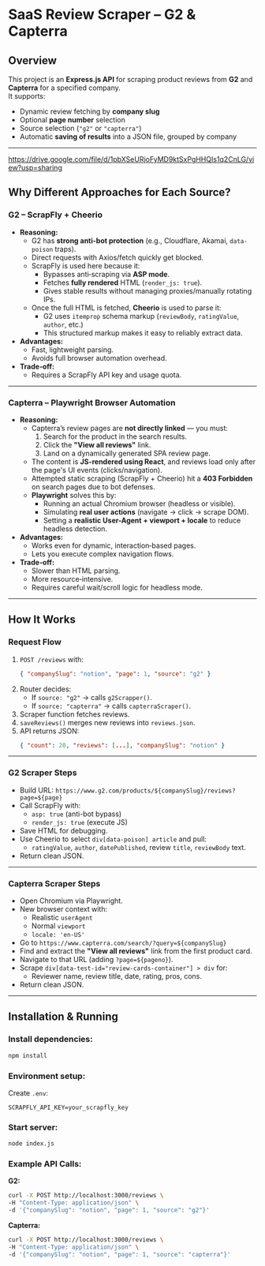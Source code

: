 

# SaaS Review Scraper – G2 & Capterra

## Overview
This project is an **Express.js API** for scraping product reviews from **G2** and **Capterra** for a specified company.  
It supports:
- Dynamic review fetching by **company slug**
- Optional **page number** selection
- Source selection (`"g2"` or `"capterra"`)
- Automatic **saving of results** into a JSON file, grouped by company

***
https://drive.google.com/file/d/1pbXSeURjoFyMD9ktSxPgHHQIs1q2CnLG/view?usp=sharing

## Why Different Approaches for Each Source?

### **G2 – ScrapFly + Cheerio**
- **Reasoning:**  
  - G2 has **strong anti-bot protection** (e.g., Cloudflare, Akamai, `data-poison` traps).
  - Direct requests with Axios/fetch quickly get blocked.
  - ScrapFly is used here because it:
    - Bypasses anti‑scraping via **ASP mode**.
    - Fetches **fully rendered** HTML (`render_js: true`).
    - Gives stable results without managing proxies/manually rotating IPs.
  - Once the full HTML is fetched, **Cheerio** is used to parse it:
    - G2 uses `itemprop` schema markup (`reviewBody`, `ratingValue`, `author`, etc.)
    - This structured markup makes it easy to reliably extract data.
- **Advantages:**  
  - Fast, lightweight parsing.
  - Avoids full browser automation overhead.
- **Trade‑off:**  
  - Requires a ScrapFly API key and usage quota.

***

### **Capterra – Playwright Browser Automation**
- **Reasoning:**  
  - Capterra’s review pages are **not directly linked** — you must:
    1. Search for the product in the search results.
    2. Click the **"View all reviews"** link.
    3. Land on a dynamically generated SPA review page.
  - The content is **JS-rendered using React**, and reviews load only after the page's UI events (clicks/navigation).
  - Attempted static scraping (ScrapFly + Cheerio) hit a **403 Forbidden** on search pages due to bot defenses.
  - **Playwright** solves this by:
    - Running an actual Chromium browser (headless or visible).
    - Simulating **real user actions** (navigate → click → scrape DOM).
    - Setting a **realistic User-Agent + viewport + locale** to reduce headless detection.
- **Advantages:**
  - Works even for dynamic, interaction‑based pages.
  - Lets you execute complex navigation flows.
- **Trade‑off:**
  - Slower than HTML parsing.
  - More resource‑intensive.
  - Requires careful wait/scroll logic for headless mode.

***

## How It Works

### **Request Flow**
1. `POST /reviews` with:
   ```json
   { "companySlug": "notion", "page": 1, "source": "g2" }
   ```
2. Router decides:
   - If `source: "g2"` → calls `g2Scrapper()`.
   - If `source: "capterra"` → calls `capterraScraper()`.
3. Scraper function fetches reviews.
4. `saveReviews()` merges new reviews into `reviews.json`.
5. API returns JSON:
   ```json
   { "count": 20, "reviews": [...], "companySlug": "notion" }
   ```

***

### **G2 Scraper Steps**
- Build URL: `https://www.g2.com/products/${companySlug}/reviews?page=${page}`
- Call ScrapFly with:
  - `asp: true` (anti-bot bypass)
  - `render_js: true` (execute JS)
- Save HTML for debugging.
- Use Cheerio to select `div[data-poison] article` and pull:
  - `ratingValue`, `author`, `datePublished`, review `title`, `reviewBody` text.
- Return clean JSON.

***

### **Capterra Scraper Steps**
- Open Chromium via Playwright.
- New browser context with:
  - Realistic `userAgent`
  - Normal `viewport`
  - `locale: 'en-US'`
- Go to `https://www.capterra.com/search/?query=${companySlug}`
- Find and extract the **"View all reviews"** link from the first product card.
- Navigate to that URL (adding `?page=${pageno}`).
- Scrape `div[data-test-id="review-cards-container"] > div` for:
  - Reviewer name, review title, date, rating, pros, cons.
- Return clean JSON.

***

## Installation & Running

### Install dependencies:
```bash
npm install
```

### Environment setup:
Create `.env`:
```env
SCRAPFLY_API_KEY=your_scrapfly_key
```

### Start server:
```bash
node index.js
```

### Example API Calls:
**G2:**
```bash
curl -X POST http://localhost:3000/reviews \
-H "Content-Type: application/json" \
-d '{"companySlug": "notion", "page": 1, "source": "g2"}'
```

**Capterra:**
```bash
curl -X POST http://localhost:3000/reviews \
-H "Content-Type: application/json" \
-d '{"companySlug": "notion", "page": 1, "source": "capterra"}'
```


